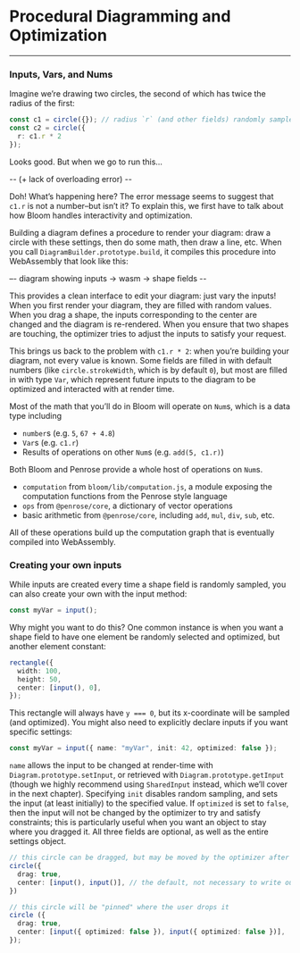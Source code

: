 # Procedural Diagramming and Optimization 

---

### Inputs, Vars, and Nums

Imagine we’re drawing two circles, the second of which has twice the radius of the first:

```typescript
const c1 = circle({}); // radius `r` (and other fields) randomly sampled
const c2 = circle({
  r: c1.r * 2
});
```

Looks good. But when we go to run this…

 -- (+ lack of overloading error) --

Doh! What’s happening here? The error message seems to suggest that `c1.r` is not a number–but isn’t it? To explain this,
we first have to talk about how Bloom handles interactivity and optimization.

Building a diagram defines a procedure to render your diagram: draw a circle with these settings, then do some math, 
then draw a line, etc. When you call `DiagramBuilder.prototype.build`, it compiles this procedure into WebAssembly that 
look like this:

 –- diagram showing inputs -> wasm -> shape fields --

This provides a clean interface to edit your diagram: just vary the inputs! When you first render your diagram, they 
are filled with random values. When you drag a shape, the inputs corresponding to the center are changed and the diagram
is re-rendered. When you ensure that two shapes are touching, the optimizer tries to adjust the inputs to satisfy your 
request.

This brings us back to the problem with `c1.r * 2`: when you’re building your diagram, not every value is known. 
Some fields are filled in with default numbers (like `circle.strokeWidth`, which is by default `0`), but most are filled in 
with type `Var`, which represent future inputs to the diagram to be optimized and interacted with at render time.

Most of the math that you’ll do in Bloom will operate on `Num`s, which is a data type including
 - `number`s (e.g. `5`, `67 + 4.8`)
 - `Var`s (e.g. `c1.r`)
 - Results of operations on other `Num`s (e.g. `add(5, c1.r)`)

Both Bloom and Penrose provide a whole host of operations on `Num`s.
- `computation` from `bloom/lib/computation.js`, a module exposing the computation functions from the Penrose style language
- `ops` from `@penrose/core`, a dictionary of vector operations
- basic arithmetic from `@penrose/core`, including `add`, `mul`, `div`, `sub`, etc.

All of these operations build up the computation graph that is eventually compiled into WebAssembly.

### Creating your own inputs

While inputs are created every time a shape field is randomly sampled, you can also create your own with the input method:

```typescript
const myVar = input();
```

Why might you want to do this? One common instance is when you want a shape field to have one element be randomly 
selected and optimized, but another element constant:

```typescript
rectangle({
  width: 100,
  height: 50,
  center: [input(), 0],
});
```
This rectangle will always have `y === 0`, but its x-coordinate will be sampled (and optimized). You might also need 
to explicitly declare inputs if you want specific settings:

```typescript
const myVar = input({ name: "myVar", init: 42, optimized: false });
```

`name` allows the input to be changed at render-time with `Diagram.prototype.setInput`, or retrieved with 
`Diagram.prototype.getInput` (though we highly recommend using `SharedInput` instead, which we’ll cover in the 
next chapter). Specifying `init` disables random sampling, and sets the input (at least initially) to the specified 
value. If `optimized` is set to `false`, then the input will not be changed by the optimizer to try and satisfy 
constraints; this is particularly useful when you want an object to stay where you dragged it. All three fields are 
optional, as well as the entire settings object.

```typescript
// this circle can be dragged, but may be moved by the optimizer after the user releases it
circle({
  drag: true,
  center: [input(), input()], // the default, not necessary to write out
})

// this circle will be "pinned" where the user drops it
circle ({
  drag: true,
  center: [input({ optimized: false }), input({ optimized: false })],
});
```


